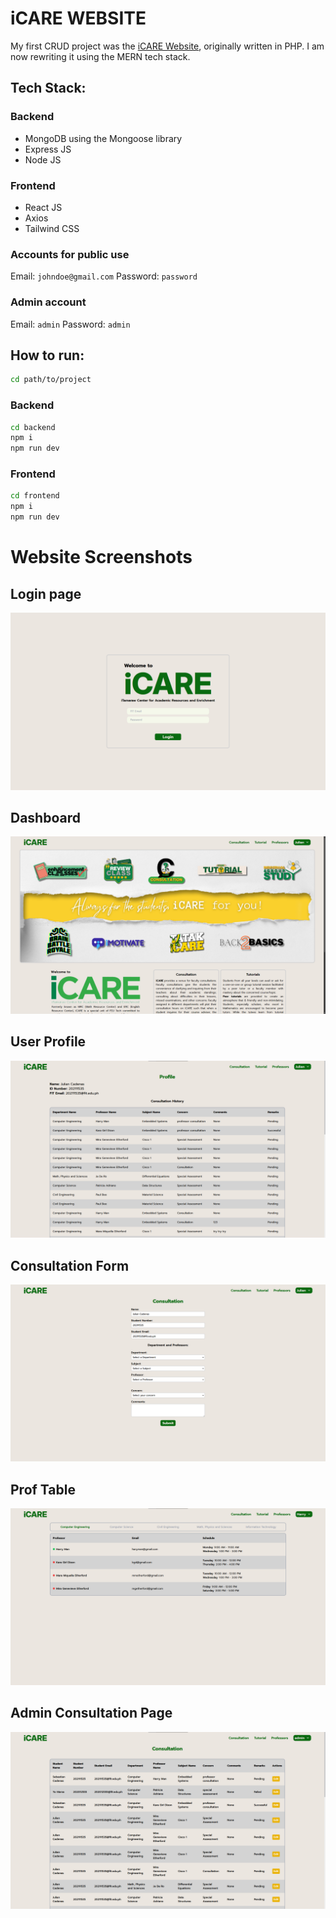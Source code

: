 # iCARE WEBSITE 

My first CRUD project was the [iCARE Website](https://github.com/julsCadenas/iCARE-Website), originally written in PHP. I am now rewriting it using the MERN tech stack.

## Tech Stack:
### Backend
- MongoDB using the Mongoose library
- Express JS
- Node JS
### Frontend
- React JS
- Axios
- Tailwind CSS

### Accounts for public use

Email: ```johndoe@gmail.com```
 Password: ```password```

### Admin account

Email: ```admin```
 Password: ```admin```

## How to run:
```bash
cd path/to/project
```
### Backend
```bash
cd backend
npm i
npm run dev 
```
### Frontend
```bash
cd frontend
npm i
npm run dev 
```

# Website Screenshots

## Login page
![loginpage](./photos/loginpage.png)

## Dashboard
![dashboard](./photos/dashboard.png)

## User Profile
![profile](./photos/profile.png)

## Consultation Form
![consultationform](./photos/consultationform.png)

## Prof Table
![proftable](./photos/proftable.png)

## Admin Consultation Page
![adminconsultation](./photos/adminconsultation.png)